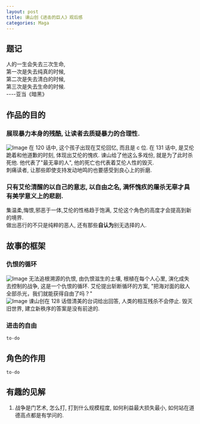 ```yaml
---  
layout: post  
title: 谏山创《进击的巨人》观后感  
categories: Maga  
---  
```


## 题记  
人的一生会失去三次生命,  
第一次是失去纯真的时候,  
第二次是失去清白的时候,  
第三次是失去生命的时候.  
----亚当《暗黑》  

## 作品的目的  
### 展现暴力本身的残酷, 让读者去质疑暴力的合理性.  
![Image](https://s3.jpg.cm/2020/08/15/uPlQE.png)
在 120 话中, 这个孩子出现在艾伦回忆, 而且是 c 位. 在 131 话中, 是艾伦跪着和他道歉的时刻, 体现出艾伦的愧疚. 谏山给了他这么多戏份, 就是为了此时杀死他. 他代表了"最无辜的人", 他的死亡也代表着艾伦人性的毁灭.  
刺痛读者, 让那些即使支持发动地鸣的也要感受到良心上的折磨.  
### 只有艾伦清醒的以自己的意志, 以自由之名, 满怀愧疚的屠杀无辜才具有美学意义上的悲剧.  
集温柔,悔恨,邪恶于一体,艾伦的性格趋于饱满, 艾伦这个角色的高度才会提高到新的境界.  
做出恶行的不只是纯粹的恶人, 还有那些**自认为**别无选择的人.  

## 故事的框架  
### 仇恨的循环  
![Image](https://s3.jpg.cm/2020/08/15/uPQm6.png)
无法追根溯源的仇恨, 由仇恨滋生的土壤, 根植在每个人心里, 演化成失去控制的战争, 这是一个仇恨的循环. 艾伦提出斩断循环的方案, "把海对面的敌人全部杀光，我们就能获得自由了吗？"  
![Image](https://s3.jpg.cm/2020/08/15/uPd9T.png)
谏山创在 128 话借清美的台词给出回答, 人类的相互残杀不会停止. 毁灭旧世界, 建立新秩序的答案是没有前途的.  
### 进击的自由  
`to-do`  
## 角色的作用
`to-do`  
## 有趣的见解
1. 战争是门艺术, 怎么打, 打到什么规模程度, 如何利益最大损失最小, 如何站在道德高点都是有学问的.  
